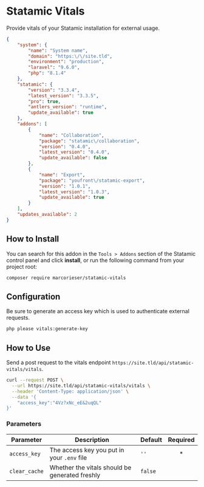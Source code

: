 # Statamic Vitals
Provide vitals of your Statamic installation for external usage.
```json
{
	"system": {
		"name": "System name",
		"domain": "https:\/\/site.tld",
		"environment": "production",
		"laravel": "9.6.0",
		"php": "8.1.4"
	},
	"statamic": {
		"version": "3.3.4",
		"latest_version": "3.3.5",
		"pro": true,
		"antlers_version": "runtime",
		"update_available": true
	},
	"addons": [
		{
			"name": "Collaboration",
			"package": "statamic\/collaboration",
			"version": "0.4.0",
			"latest_version": "0.4.0",
			"update_available": false
		},
		{
			"name": "Export",
			"package": "youfront\/statamic-export",
			"version": "1.0.1",
			"latest_version": "1.0.3",
			"update_available": true
		}
	],
	"updates_available": 2
}
```

## How to Install

You can search for this addon in the `Tools > Addons` section of the Statamic control panel and click **install**, or run the following command from your project root:

``` bash
composer require marcorieser/statamic-vitals
```

## Configuration
Be sure to generate an access key which is used to authenticate external requests.
```bash
php please vitals:generate-key
```

## How to Use
Send a post request to the vitals endpoint `https://site.tld/api/statamic-vitals/vitals`.
```bash
curl --request POST \
  --url https://site.tld/api/statamic-vitals/vitals \
  --header 'Content-Type: application/json' \
  --data '{
	"access_key":"4Vz?xNc_eE&2uqQL"
}'
```

### Parameters
| Parameter     | Description                                    | Default | Required |
|---------------|------------------------------------------------|---------|:--------:|
| `access_key`  | The access key you put in your `.env` file     | `''`    |    *     |
| `clear_cache` | Whether the vitals should be generated freshly | `false` |          |
